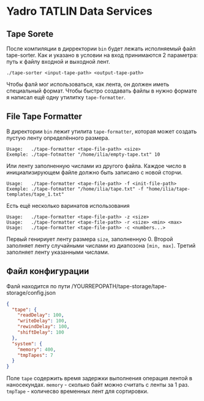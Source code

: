 # Yadro TATLIN Data Services

## Tape Sorete

После компиляции в дирректории `bin` будет лежать исполняемый файл tape-sorter.
Как и указано в условии на вход принимаются 2 параметра: путь к файлу входной и выходной лент.

```
./tape-sorter <input-tape-path> <output-tape-path>
```

Чтобы фалй мог использоваться, как лента, он должен иметь специальный формат.
Чтобы быстро создавать файлы в нужно формате я написал ещё одну утилитку `tape-formatter`.

## File Tape Formatter

В директории `bin` лежит утилита `tape-formatter`, которая может создать пустую ленту определённого размера.

```
Usage:   ./tape-formatter <tape-file-path> <size>
Exemple: ./tape-fotmatter "/home/ilia/empty-tape.txt" 10
```

Или ленту заполненную числами из другого файла. Каждое число в инициализирующем файле
должно быть записано с новой сторчи.

```
Usage:   ./tape-formatter <tape-file-path> -f <init-file-path>
Exemple: ./tape-fotmatter "/home/ilia/tape.txt" -f "home/ilia/tape-templates/tape_1.txt"
```

Есть ещё несколько варинатов использования

```
Usage:   ./tape-formatter <tape-file-path> -z <size>
Usage:   ./tape-formatter <tape-file-path> -r <size> <min> <max>
Usage:   ./tape-formatter <tape-file-path> -c <numbers...>
```
Первый генириует ленту размера `size`, заполненную 0. Второй заполняет ленту случайными числами из диапозона `[min, max]`.
Третий заполняет ленту указанными числами.

## Файл конфигурации

Фалй находится по пути /YOURREPOPATH/tape-storage/tape-storage/config.json

```json
{
  "tape": {
    "readDelay": 100,
    "writeDelay": 100,
    "rewindDelay": 100,
    "shiftDelay": 100
  },
  "system": {
    "memory": 400,
    "tmpTapes": 7
  }
}
```
Поле `tape` содержить время задержки выполнения операция лентой в наносекундах.
`memory` - сколько байт можно считать с ленты за 1 раз.
`tmpTape` - количесво временных лент для сортировки.

